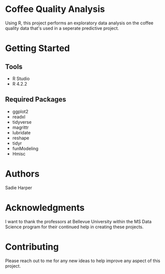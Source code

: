 # Coffee Quality Analysis
Using R, this project performs an exploratory data analysis on the coffee quality data that's used in a seperate predictive project.
# Getting Started
## Tools
* R Studio
* R 4.2.2
## Required Packages
*	ggplot2
*	readxl
*	tidyverse
*	magrittr
*	lubridate
*	reshape
*	tidyr
* funModeling
* Hmisc
# Authors
Sadie Harper
# Acknowledgments
I want to thank the professors at Bellevue University within the MS Data Science program for their continued help in creating these projects.
# Contributing
Please reach out to me for any new ideas to help improve any aspect of this project.
